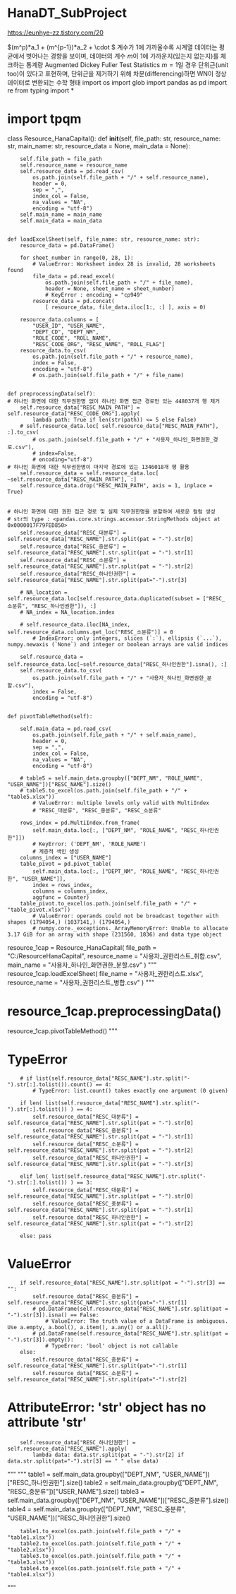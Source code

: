 # HanaDT_SubProject
https://eunhye-zz.tistory.com/20

$(m^p)*a_1 + (m^{p-1})*a_2 + \cdot $ 계수가 1에 가까울수록 시계열 데이터는 평균에서 벗어나는 경향을 보이며, 
데이터의 계수 $m$이 1에 가까운지(있는지 없는지)를 체크하는 통계량 Augmented Dickey Fuller Test Statistics
$m=1$일 경우 단위근(unit too)이 있다고 표현하며, 단위근을 제거하기 위해 차분(differencing)하면 WN이 정상 데이터로 변환되는 수학 형태
import os
import glob
import pandas as pd
import re
from typing import *
# import tpqm


class Resource_HanaCapital():
    def __init__(self, file_path: str, resource_name: str, main_name: str,
                 resource_data = None, main_data = None):

        self.file_path = file_path
        self.resource_name = resource_name
        self.resource_data = pd.read_csv(
            os.path.join(self.file_path + "/" + self.resource_name),
            header = 0,
            sep = ",",
            index_col = False,
            na_values = "NA",
            encoding = "utf-8")
        self.main_name = main_name
        self.main_data = main_data


    def loadExcelSheet(self, file_name: str, resource_name: str):
        resource_data = pd.DataFrame()

        for sheet_number in range(0, 28, 1):
            # ValueError: Worksheet index 28 is invalid, 28 worksheets found
            file_data = pd.read_excel(
                os.path.join(self.file_path + "/" + file_name),
                header = None, sheet_name = sheet_number)
                # KeyError : encoding = "cp949"
            resource_data = pd.concat(
                [ resource_data, file_data.iloc[1:, :] ], axis = 0)

        resource_data.columns = [
            "USER_ID", "USER_NAME",
            "DEPT_CD", "DEPT_NM",
            "ROLE_CODE", "ROLL_NAME",
            "RESC_CODE_ORG", "RESC_NAME", "ROLL_FLAG"]
        resource_data.to_csv(
            os.path.join(self.file_path + "/" + resource_name),
            index = False,
            encoding = "utf-8")
            # os.path.join(self.file_path + "/" + file_name)


    def preprocessingData(self):
    # 하나인 화면에 대한 직무권한명 없이 하나인 화면 접근 경로만 있는 448037개 행 제거
        self.resource_data["RESC_MAIN_PATH"] = self.resource_data["RESC_CODE_ORG"].apply(
            lambda path: True if len(str(path)) <= 5 else False)
        # self.resource_data.loc[ self.resource_data["RESC_MAIN_PATH"], :].to_csv(
            # os.path.join(self.file_path + "/" + "사용자_하나인_화면권한_경로.csv"),
            # index=False,
            # encoding="utf-8")
    # 하나인 화면에 대한 직무권한명이 마지막 경로에 있는 1346018개 행 활용
        self.resource_data = self.resource_data.loc[ ~self.resource_data["RESC_MAIN_PATH"], :]
        self.resource_data.drop("RESC_MAIN_PATH", axis = 1, inplace = True)


    # 하나인 화면에 대한 권한 접근 경로 및 실제 직무권한명을 분할하여 새로운 컬럼 생성
    # str의 type : <pandas.core.strings.accessor.StringMethods object at 0x0000017F79FED850>
        self.resource_data["RESC_대분류"] = self.resource_data["RESC_NAME"].str.split(pat = "-").str[0]
        self.resource_data["RESC_중분류"] = self.resource_data["RESC_NAME"].str.split(pat = "-").str[1]
        self.resource_data["RESC_소분류"] = self.resource_data["RESC_NAME"].str.split(pat = "-").str[2]
        self.resource_data["RESC_하나인권한"] = self.resource_data["RESC_NAME"].str.split(pat="-").str[3]

        # NA_location = self.resource_data.loc[self.resource_data.duplicated(subset = ["RESC_소분류", "RESC_하나인권한"]), :]
        # NA_index = NA_location.index

        # self.resource_data.iloc[NA_index, self.resource_data.columns.get_loc("RESC_소분류")] = 0
            # IndexError: only integers, slices (`:`), ellipsis (`...`), numpy.newaxis (`None`) and integer or boolean arrays are valid indices

        self.resource_data = self.resource_data.loc[~self.resource_data["RESC_하나인권한"].isna(), :]
        self.resource_data.to_csv(
            os.path.join(self.file_path + "/" + "사용자_하나인_화면권한_분할.csv"),
            index = False,
            encoding = "utf-8")


    def pivotTableMethod(self):

        self.main_data = pd.read_csv(
            os.path.join(self.file_path + "/" + self.main_name),
            header = 0,
            sep = ",",
            index_col = False,
            na_values = "NA",
            encoding = "utf-8")

        # table5 = self.main_data.groupby(["DEPT_NM", "ROLE_NAME", "USER_NAME"])["RESC_NAME"].size()
        # table5.to_excel(os.path.join(self.file_path + "/" + "table5.xlsx"))
            # ValueError: multiple levels only valid with MultiIndex
            # "RESC_대분류", "RESC_중분류", "RESC_소분류"

        rows_index = pd.MultiIndex.from_frame(
            self.main_data.loc[:, ["DEPT_NM", "ROLE_NAME", "RESC_하나인권한"]])
            # KeyError: ('DEPT_NM', 'ROLE_NAME')
            # 계층적 색인 생성
        columns_index = ["USER_NAME"]
        table_pivot = pd.pivot_table(
            self.main_data.loc[:, ["DEPT_NM", "ROLE_NAME", "RESC_하나인권한", "USER_NAME"]],
            index = rows_index,
            columns = columns_index,
            aggfunc = Counter)
        table_pivot.to_excel(os.path.join(self.file_path + "/" + "table_pivot.xlsx"))
            # ValueError: operands could not be broadcast together with shapes (1794054,) (1037141,) (1794054,)
            # numpy.core._exceptions._ArrayMemoryError: Unable to allocate 3.17 GiB for an array with shape (231560, 1836) and data type object

resource_1cap = Resource_HanaCapital(
    file_path = "C:/ResourceHanaCapital",
    resource_name = "사용자_권한리스트_취합.csv",
    main_name = "사용자_하나인_화면권한_분할.csv"
)
"""
resource_1cap.loadExcelSheet(
    file_name = "사용자_권한리스트.xlsx",
    resource_name = "사용자_권한리스트_병합.csv"
)
"""
# resource_1cap.preprocessingData()
resource_1cap.pivotTableMethod()
"""
# TypeError
        # if list(self.resource_data["RESC_NAME"].str.split("-").str[:].tolist()).count() == 4:
            # TypeError: list.count() takes exactly one argument (0 given)
            
        if len( list(self.resource_data["RESC_NAME"].str.split("-").str[:].tolist()) ) == 4:
            self.resource_data["RESC_대분류"] = self.resource_data["RESC_NAME"].str.split(pat = "-").str[0]
            self.resource_data["RESC_중분류"] = self.resource_data["RESC_NAME"].str.split(pat = "-").str[1]
            self.resource_data["RESC_소분류"] = self.resource_data["RESC_NAME"].str.split(pat = "-").str[2]
            self.resource_data["RESC_하나인권한"] = self.resource_data["RESC_NAME"].str.split(pat = "-").str[3]
            
        elif len( list(self.resource_data["RESC_NAME"].str.split("-").str[:].tolist()) ) == 3:
            self.resource_data["RESC_대분류"] = self.resource_data["RESC_NAME"].str.split(pat = "-").str[0]
            self.resource_data["RESC_중분류"] = self.resource_data["RESC_NAME"].str.split(pat = "-").str[1]
            self.resource_data["RESC_하나인권한"] = self.resource_data["RESC_NAME"].str.split(pat = "-").str[2]
        
        else: pass

# ValueError
        if self.resource_data["RESC_NAME"].str.split(pat = "-").str[3] == "":
            self.resource_data["RESC_중분류"] = self.resource_data["RESC_NAME"].str.split(pat="-").str[1]
            # pd.DataFrame(self.resource_data["RESC_NAME"].str.split(pat = "-").str[3]).isna() == False:
                # ValueError: The truth value of a DataFrame is ambiguous. Use a.empty, a.bool(), a.item(), a.any() or a.all().
            # pd.DataFrame(self.resource_data["RESC_NAME"].str.split(pat = "-").str[3]).empty():
                # TypeError: 'bool' object is not callable
        else:
            self.resource_data["RESC_중분류"] = self.resource_data["RESC_NAME"].str.split(pat="-").str[1]
            self.resource_data["RESC_소분류"] = self.resource_data["RESC_NAME"].str.split(pat="-").str[2]

# AttributeError: 'str' object has no attribute 'str'
        self.resource_data["RESC_하나인권한"] = self.resource_data["RESC_NAME"].apply(
            lambda data: data.str.split(pat = "-").str[2] if data.str.split(pat="-").str[3] == " " else data)
"""
"""
        table1 = self.main_data.groupby(["DEPT_NM", "USER_NAME"])["RESC_하나인권한"].size()
        table2 = self.main_data.groupby(["DEPT_NM", "RESC_중분류"])["USER_NAME"].size()
        table3 = self.main_data.groupby(["DEPT_NM", "USER_NAME"])["RESC_중분류"].size()
        table4 = self.main_data.groupby(["DEPT_NM", "RESC_중분류", "USER_NAME"])["RESC_하나인권한"].size()
        
        table1.to_excel(os.path.join(self.file_path + "/" + "table1.xlsx"))
        table2.to_excel(os.path.join(self.file_path + "/" + "table2.xlsx"))
        table3.to_excel(os.path.join(self.file_path + "/" + "table3.xlsx"))
        table4.to_excel(os.path.join(self.file_path + "/" + "table4.xlsx"))
"""
